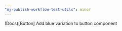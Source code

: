 ```yaml
---
"mj-publish-workflow-test-utils": minor
---
```


(Docs)[Button] Add blue variation to button component
